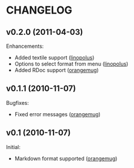 # CHANGELOG

## v0.2.0 (2011-04-03)

Enhancements:

 * Added textile support ([linopolus](https://github.com/linopolus))
 * Options to select format from menu ([linopolus](https://github.com/linopolus))
 * Added RDoc support ([orangemug](https://github.com/orangemug))


## v0.1.1 (2010-11-07)

Bugfixes:

 * Fixed error messages ([orangemug](https://github.com/orangemug))


## v0.1 (2010-11-07)

Initial:

 * Markdown format supported ([orangemug](https://github.com/orangemug))

